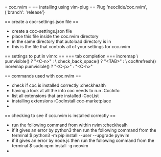 
= coc.nvim =
== installing using vim-plug ==
Plug 'neoclide/coc.nvim', {'branch': 'release'}

== create a coc-settings.json file ==
* create a coc-settings.json file
* place this file inside the coc.nvim directory
* in the same directory that autoload directory is in
* this is the file that controls all of your settings for coc.nvim

== settings to put in vimrc ==
=== tab completion ===
inoremap <silent><expr> <TAB>
      \ pumvisible() ? "\<C-n>" :
      \ <SID>check_back_space() ? "\<TAB>" :
      \ coc#refresh()
inoremap <expr><S-TAB> pumvisible() ? "\<C-p>" : "\<C-h>"

== commands used with coc.nvim ==
* check if coc is installed correctly
	:checkhealth
* having a look at all the info coc needs to run
	:CocInfo
* list all extensions that are installed
	:CocList
* installing extensions
	:CocInstall coc-marketplace
* 

== checking to see if coc.nvim is installed correctly ==
* run the following command from within nvim
	:checkhealh
* if it gives an error by python3 then run the following command from the terminal
	$ python3 -m pip install --user --upgrade pynvim
* if it gives an error by node.js then run the following command from the terminal
	$ sudo npm install -g neovim
* 
